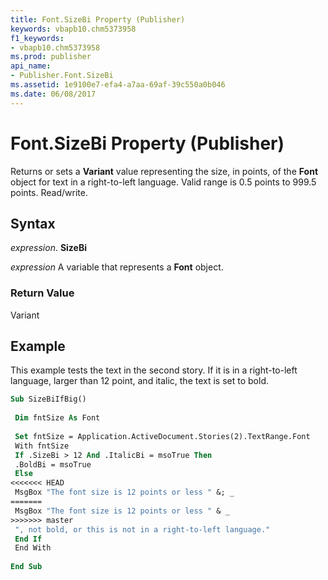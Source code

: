 ```yaml
---
title: Font.SizeBi Property (Publisher)
keywords: vbapb10.chm5373958
f1_keywords:
- vbapb10.chm5373958
ms.prod: publisher
api_name:
- Publisher.Font.SizeBi
ms.assetid: 1e9100e7-efa4-a7aa-69af-39c550a0b046
ms.date: 06/08/2017
---
```



# Font.SizeBi Property (Publisher)

Returns or sets a  **Variant** value representing the size, in points, of the **Font** object for text in a right-to-left language. Valid range is 0.5 points to 999.5 points. Read/write.


## Syntax

 _expression_. **SizeBi**

 _expression_ A variable that represents a  **Font** object.


### Return Value

Variant


## Example

This example tests the text in the second story. If it is in a right-to-left language, larger than 12 point, and italic, the text is set to bold.


```vb
Sub SizeBiIfBig() 
 
 Dim fntSize As Font 
 
 Set fntSize = Application.ActiveDocument.Stories(2).TextRange.Font 
 With fntSize 
 If .SizeBi > 12 And .ItalicBi = msoTrue Then 
 .BoldBi = msoTrue 
 Else 
<<<<<<< HEAD
 MsgBox "The font size is 12 points or less " &; _ 
=======
 MsgBox "The font size is 12 points or less " & _ 
>>>>>>> master
 ", not bold, or this is not in a right-to-left language." 
 End If 
 End With 
 
End Sub
```


